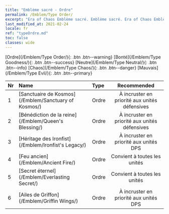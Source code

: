 ```yaml
---
title: "Emblème sacré - Ordre"
permalink: /Emblem/Type Order/
excerpt: "Era of Chaos Emblème sacré. Emblème sacré. Era of Chaos Emblème sacré Ordre. Era of Chaos Ordre"
last_modified_at: 2021-02-24
locale: fr
ref: "typeOrdre.md"
toc: false
classes: wide
---
```


  [Ordre](/Emblem/Type Order/){: .btn .btn--warning}   [Bonté](/Emblem/Type Goodness/){: .btn .btn--success}   [Neutre](/Emblem/Type Neutral/){: .btn .btn--info}   [Chaos](/Emblem/Type Chaos/){: .btn .btn--danger}   [Mauvais](/Emblem/Type Evil/){: .btn .btn--primary} 

  |  Nr  |             Name            |    Type    |   Recommended   |
  |:-----|:----------------------------|:-----------|:---------------:|
  | 1 | [Sanctuaire de Kosmos](/Emblem/Sanctuary of Kosmos/) | Ordre | À incruster en priorité aux unités défensives | 
  | 2 | [Bénédiction de la reine](/Emblem/Queen's Blessing/) | Ordre | À incruster en priorité aux unités défensives | 
  | 3 | [Héritage des Ironfist](/Emblem/Ironfist's Legacy/) | Ordre | À incruster en priorité aux unités DPS | 
  | 4 | [Feu ancien](/Emblem/Ancient Fire/) | Ordre | Convient à toutes les unités | 
  | 5 | [Secret éternel](/Emblem/Everlasting Secret/) | Ordre | Convient à toutes les unités | 
  | 6 | [Ailes de Griffon](/Emblem/Griffin Wings/) | Ordre | À incruster en priorité aux unités DPS | 
